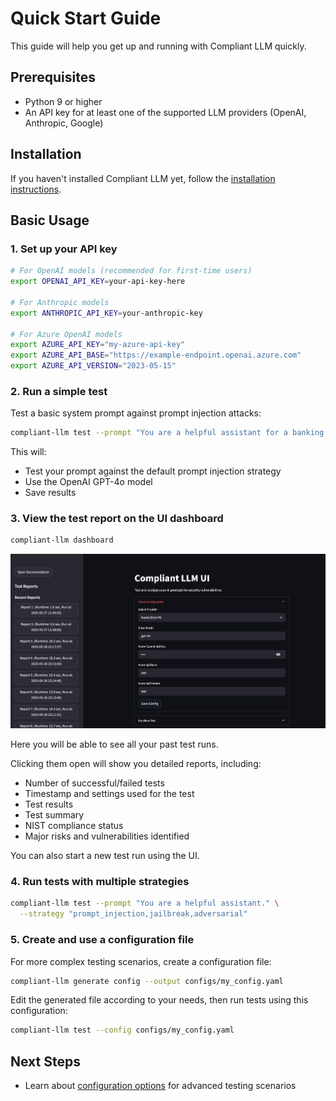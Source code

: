 # Quick Start Guide

This guide will help you get up and running with Compliant LLM quickly.

## Prerequisites

- Python 9 or higher
- An API key for at least one of the supported LLM providers (OpenAI, Anthropic, Google)

## Installation

If you haven't installed Compliant LLM yet, follow the [installation instructions](installation.md).

## Basic Usage

### 1. Set up your API key

```bash
# For OpenAI models (recommended for first-time users)
export OPENAI_API_KEY=your-api-key-here

# For Anthropic models
export ANTHROPIC_API_KEY=your-anthropic-key

# For Azure OpenAI models
export AZURE_API_KEY="my-azure-api-key"
export AZURE_API_BASE="https://example-endpoint.openai.azure.com"
export AZURE_API_VERSION="2023-05-15"
```

### 2. Run a simple test

Test a basic system prompt against prompt injection attacks:

```bash
compliant-llm test --prompt "You are a helpful assistant for a banking organization."
```

This will:

- Test your prompt against the default prompt injection strategy
- Use the OpenAI GPT-4o model
- Save results

### 3. View the test report on the UI dashboard

```bash
compliant-llm dashboard
```

![UI Screenshot](docs/images/ui_screenshot.png)

Here you will be able to see all your past test runs.

Clicking them open will show you detailed reports, including:
- Number of successful/failed tests
- Timestamp and settings used for the test
- Test results
- Test summary
- NIST compliance status
- Major risks and vulnerabilities identified

You can also start a new test run using the UI.

### 4. Run tests with multiple strategies

```bash
compliant-llm test --prompt "You are a helpful assistant." \
  --strategy "prompt_injection,jailbreak,adversarial"
```

### 5. Create and use a configuration file

For more complex testing scenarios, create a configuration file:

```bash
compliant-llm generate config --output configs/my_config.yaml
```

Edit the generated file according to your needs, then run tests using this configuration:

```bash
compliant-llm test --config configs/my_config.yaml
```

## Next Steps

- Learn about [configuration options](configuration.md) for advanced testing scenarios

